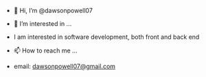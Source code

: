 - 👋 Hi, I’m @dawsonpowell07

- 👀 I’m interested in ...
* I am interested in software development, both front and back end

- 📫 How to reach me ...
* email: dawsonpowell07@gmail.com

<!---
dawsonpowell07/dawsonpowell07 is a ✨ special ✨ repository because its `README.md` (this file) appears on your GitHub profile.
You can click the Preview link to take a look at your changes.
--->
